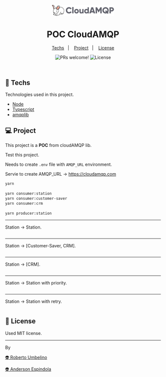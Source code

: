 <p align="center">
  <img alt="CloudAMQP" width="200" title="CloudAMQP" src=".github/icon.png" />
</p>

<h1 align="center">POC CloudAMQP</h1>

<p align="center">
  <a href="#-techs">Techs</a>&nbsp;&nbsp;&nbsp;|&nbsp;&nbsp;&nbsp;
  <a href="#-project">Project</a>&nbsp;&nbsp;&nbsp;|&nbsp;&nbsp;&nbsp;
  <a href="#-license">License</a>
</p>

<p align="center">
 <img src="https://img.shields.io/static/v1?label=PRs&message=welcome&color=8257E5&labelColor=000000" alt="PRs welcome!" />

  <img alt="License" src="https://img.shields.io/static/v1?label=license&message=MIT&color=8257E5&labelColor=000000">
</p>

<br>

## 🚀 Techs

Technologies used in this project.

- [Node](https://nodejs.org/en/)
- [Typescript](https://www.typescriptlang.org/)
- [amqplib](https://www.npmjs.com/package/amqplib)

## 💻 Project

This project is a **POC** from cloudAMQP lib.

Test this project.

Needs to create `.env` file with `AMQP_URL` environment.

Servie to create AMQP_URL -> https://cloudamqp.com


```shell
yarn

yarn consumer:station
yarn consumer:customer-saver
yarn consumer:crm

yarn producer:station
```



---

Station -> Station.
```js

```

---

Station -> [Customer-Saver, CRM].
```js

```

---

Station -> [CRM].
```js

```

---

Station -> Station with priority.
```js

```

---

Station -> Station with retry.
```js

```

## 📝 License

Used MIT license.

---

By 

[👽 Roberto Umbelino](https://github.com/robertoumbelino)

[👽 Anderson Espindola](https://github.com/andersonespindola)
